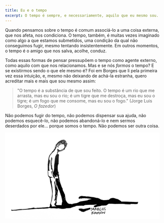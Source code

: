 ```yaml
---
title: Eu e o tempo
excerpt: O tempo é sempre, e necessariamente, aquilo que eu mesmo sou.
---
```


Quando pensamos sobre o tempo é comum associá-lo a uma coisa externa, que nos afeta, nos condiciona. O tempo, também, é muitas vezes imaginado como algo a que estamos submetidos, uma condição da qual não conseguimos fugir, mesmo tentando insistentemente. Em outros momentos, o tempo é o amigo que nos salva, acolhe, conduz.

Todas essas formas de pensar pressupõem o tempo como agente externo, como aquilo com que nos relacionamos. Mas e se nós *formos* o tempo? E se existirmos sendo o que ele mesmo é? Foi em Borges que li pela primeira vez essa intuição, e, mesmo não deixando de achá-la estranha, quero acreditar mais e mais que sou mesmo assim:

> "O tempo é a substância de que sou feito. O tempo é um rio que me arrasta, mas eu sou o rio; é um tigre que me destroça, mas eu sou o tigre; é um fogo que me consome, mas eu sou o fogo." (Jorge Luis Borges, *O fazedor*)

Não podemos fugir do tempo, não podemos dispensar sua ajuda, não podemos esquecê-lo, não podemos abandoná-lo e nem sermos deserdados por ele... porque somos o tempo. Não podemos ser outra coisa.

<img src="/assets/images/sombra.jpeg">
